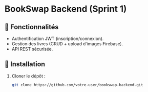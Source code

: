 # BookSwap Backend (Sprint 1)

## 📌 Fonctionnalités
- Authentification JWT (inscription/connexion).
- Gestion des livres (CRUD + upload d'images Firebase).
- API REST sécurisée.

## 🚀 Installation
1. Cloner le dépôt :
   ```bash
   git clone https://github.com/votre-user/bookswap-backend.git